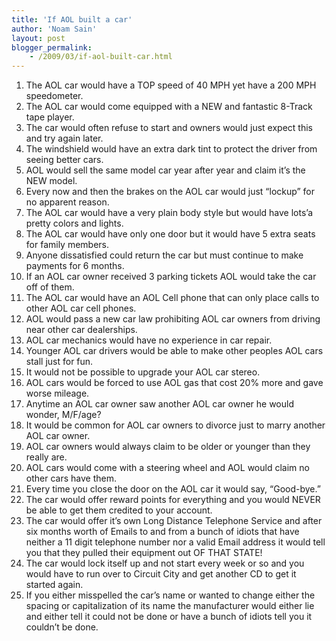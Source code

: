 ```yaml
---
title: 'If AOL built a car'
author: 'Noam Sain'
layout: post
blogger_permalink:
    - /2009/03/if-aol-built-car.html
---
```


1. The AOL car would have a TOP speed of 40 MPH yet have a 200 MPH speedometer.
2. The AOL car would come equipped with a NEW and fantastic 8-Track tape player.
3. The car would often refuse to start and owners would just expect this and try again later.
4. The windshield would have an extra dark tint to protect the driver from seeing better cars.
5. AOL would sell the same model car year after year and claim it’s the NEW model.
6. Every now and then the brakes on the AOL car would just “lockup” for no apparent reason.
7. The AOL car would have a very plain body style but would have lots’a pretty colors and lights.
8. The AOL car would have only one door but it would have 5 extra seats for family members.
9. Anyone dissatisfied could return the car but must continue to make payments for 6 months.
10. If an AOL car owner received 3 parking tickets AOL would take the car off of them.
11. The AOL car would have an AOL Cell phone that can only place calls to other AOL car cell phones.
12. AOL would pass a new car law prohibiting AOL car owners from driving near other car dealerships.
13. AOL car mechanics would have no experience in car repair.
14. Younger AOL car drivers would be able to make other peoples AOL cars stall just for fun.
15. It would not be possible to upgrade your AOL car stereo.
16. AOL cars would be forced to use AOL gas that cost 20% more and gave worse mileage.
17. Anytime an AOL car owner saw another AOL car owner he would wonder, M/F/age?
18. It would be common for AOL car owners to divorce just to marry another AOL car owner.
19. AOL car owners would always claim to be older or younger than they really are.
20. AOL cars would come with a steering wheel and AOL would claim no other cars have them.
21. Every time you close the door on the AOL car it would say, “Good-bye.”
22. The car would offer reward points for everything and you would NEVER be able to get them credited to your account.
23. The car would offer it’s own Long Distance Telephone Service and after six months worth of Emails to and from a bunch of idiots that have neither a 11 digit telephone number nor a valid Email address it would tell you that they pulled their equipment out OF THAT STATE!
24. The car would lock itself up and not start every week or so and you would have to run over to Circuit City and get another CD to get it started again.
25. If you either misspelled the car’s name or wanted to change either the spacing or capitalization of its name the manufacturer would either lie and either tell it could not be done or have a bunch of idiots tell you it couldn’t be done.
